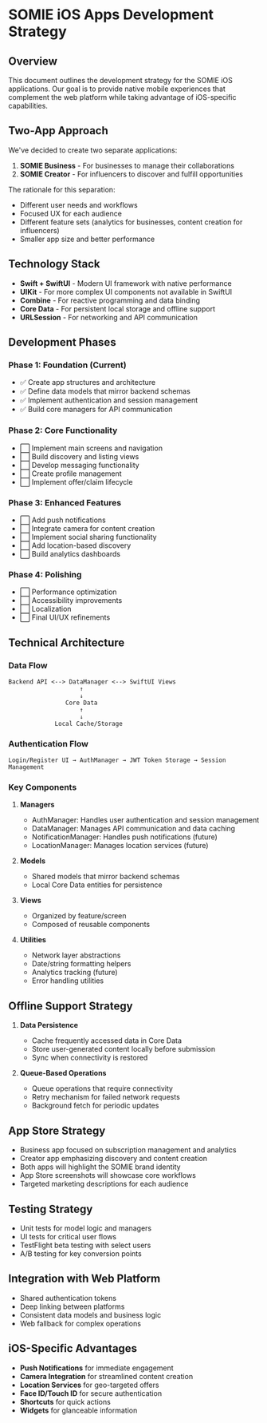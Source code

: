 # SOMIE iOS Apps Development Strategy

## Overview

This document outlines the development strategy for the SOMIE iOS applications. Our goal is to provide native mobile experiences that complement the web platform while taking advantage of iOS-specific capabilities.

## Two-App Approach

We've decided to create two separate applications:

1. **SOMIE Business** - For businesses to manage their collaborations
2. **SOMIE Creator** - For influencers to discover and fulfill opportunities

The rationale for this separation:
- Different user needs and workflows
- Focused UX for each audience
- Different feature sets (analytics for businesses, content creation for influencers)
- Smaller app size and better performance

## Technology Stack

- **Swift + SwiftUI** - Modern UI framework with native performance
- **UIKit** - For more complex UI components not available in SwiftUI
- **Combine** - For reactive programming and data binding
- **Core Data** - For persistent local storage and offline support
- **URLSession** - For networking and API communication

## Development Phases

### Phase 1: Foundation (Current)
- ✅ Create app structures and architecture
- ✅ Define data models that mirror backend schemas
- ✅ Implement authentication and session management
- ✅ Build core managers for API communication 

### Phase 2: Core Functionality
- ⬜ Implement main screens and navigation
- ⬜ Build discovery and listing views
- ⬜ Develop messaging functionality
- ⬜ Create profile management
- ⬜ Implement offer/claim lifecycle

### Phase 3: Enhanced Features
- ⬜ Add push notifications
- ⬜ Integrate camera for content creation
- ⬜ Implement social sharing functionality
- ⬜ Add location-based discovery
- ⬜ Build analytics dashboards

### Phase 4: Polishing
- ⬜ Performance optimization
- ⬜ Accessibility improvements
- ⬜ Localization
- ⬜ Final UI/UX refinements

## Technical Architecture

### Data Flow
```
Backend API <--> DataManager <--> SwiftUI Views
                    ↑
                    ↓
                Core Data
                    ↑
                    ↓
             Local Cache/Storage
```

### Authentication Flow
```
Login/Register UI → AuthManager → JWT Token Storage → Session Management
```

### Key Components

1. **Managers**
   - AuthManager: Handles user authentication and session management
   - DataManager: Manages API communication and data caching
   - NotificationManager: Handles push notifications (future)
   - LocationManager: Manages location services (future)

2. **Models**
   - Shared models that mirror backend schemas
   - Local Core Data entities for persistence

3. **Views**
   - Organized by feature/screen
   - Composed of reusable components

4. **Utilities**
   - Network layer abstractions
   - Date/string formatting helpers
   - Analytics tracking (future)
   - Error handling utilities

## Offline Support Strategy

1. **Data Persistence**
   - Cache frequently accessed data in Core Data
   - Store user-generated content locally before submission
   - Sync when connectivity is restored

2. **Queue-Based Operations**
   - Queue operations that require connectivity
   - Retry mechanism for failed network requests
   - Background fetch for periodic updates

## App Store Strategy

- Business app focused on subscription management and analytics
- Creator app emphasizing discovery and content creation
- Both apps will highlight the SOMIE brand identity
- App Store screenshots will showcase core workflows
- Targeted marketing descriptions for each audience

## Testing Strategy

- Unit tests for model logic and managers
- UI tests for critical user flows
- TestFlight beta testing with select users
- A/B testing for key conversion points

## Integration with Web Platform

- Shared authentication tokens
- Deep linking between platforms
- Consistent data models and business logic
- Web fallback for complex operations

## iOS-Specific Advantages

- **Push Notifications** for immediate engagement
- **Camera Integration** for streamlined content creation
- **Location Services** for geo-targeted offers
- **Face ID/Touch ID** for secure authentication
- **Shortcuts** for quick actions
- **Widgets** for glanceable information